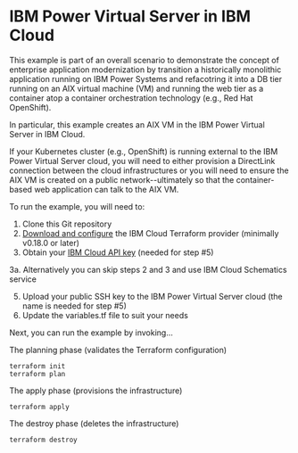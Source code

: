 # IBM Power Virtual Server in IBM Cloud

This example is part of an overall scenario to demonstrate the concept of
enterprise application modernization by transition a historically monolithic
application running on IBM Power Systems and refacotring it into a DB tier
running on an AIX virtual machine (VM) and running the web tier as a container
atop a container orchestration technology (e.g., Red Hat OpenShift).

In particular, this example creates an AIX VM in the IBM Power Virtual
Server in IBM Cloud. 

If your Kubernetes cluster (e.g., OpenShift) is running external to the
IBM Power Virtual Server cloud, you will need to either provision a
DirectLink connection between the cloud infrastructures or you will need
to ensure the AIX VM is created on a public network--ultimately so that
the container-based web application can talk to the AIX VM.

To run the example, you will need to:

1. Clone this Git repository
2. [Download and configure](https://github.com/IBM-Cloud/terraform-provider-ibm) the IBM Cloud Terraform provider (minimally v0.18.0 or later)
3. Obtain your [IBM Cloud API key](https://cloud.ibm.com) (needed for step #5)

3a. Alternatively you can skip steps 2 and 3 and use IBM Cloud Schematics service

5. Upload your public SSH key to the IBM Power Virtual Server cloud (the name is needed for step #5)
6. Update the variables.tf file to suit your needs

Next, you can run the example by invoking...

The planning phase (validates the Terraform configuration)

```shell
terraform init
terraform plan
```

The apply phase (provisions the infrastructure)

```shell
terraform apply
```

The destroy phase (deletes the infrastructure)

```shell
terraform destroy
```

